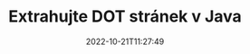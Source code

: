 ---
############################# Static ############################
layout: "auto-gen-merger"
date: 2022-10-21T11:27:49
draft: false
otherformats: dotm dotx epub html mht mhtml odp ods odt one otp ott pdf pps ppsx ppt

############################# Head ############################
head_title: "Extrahujte DOT stránek v Java"
head_description: "Rychle extrahujte stránky ze souboru DOT v Java. Uložte nový dokument obsahující vybrané stránky pomocí rozhraní API pro slučování dokumentů."

############################# Header ############################
title: "Extrahujte DOT stránek v Java"
description: "Extrahujte DOT stránky pomocí několika řádků kódu Java."
bg_image: "https://cms.admin.containerize.com/templates/aspose/App_Themes/V3/images/bg/header1.png"
bg_overlay: false
button:
    enable: true
    icon: "fas fa-arrow-down"
    label: "Stáhněte si zkušební verzi zdarma"
    link: "https://downloads.groupdocs.com/merger/java"

############################# SubMenu ############################
submenu:
    enable: true

    left:
        img_alt: "GroupDocs.Merger for Java"
        image: "https://cms.admin.containerize.com/templates/groupdocs/images/product-logos/90x90-noborder/groupdocs-merger-java.png"
        product: "GroupDocs.Merger"
        platform: "Java"

    middle:
        button:

            # button loop
            - link: "https://apireference.groupdocs.com/merger/java"
              text: "Reference API"

            # button loop
            - link: "https://github.com/groupdocs-merger"
              text: "Příklady kódu"

            # button loop
            - link: "https://products.groupdocs.app/merger/family"
              text: "Živá ukázka"

            # button loop
            - link: "https://purchase.groupdocs.com/pricing/merger/java"
              text: "Ceny"

    right:
        link_download: "https://downloads.groupdocs.com/merger"
        link_learn: "https://docs.groupdocs.com/merger/java"
        link_buy: "https://purchase.groupdocs.com"

############################# About ############################
about:
    enable: true
    title: "O GroupDocs.Merger for Java API"
    content: |
        [GroupDocs.Merger for Java](/cs/merger/java/) nabízí jednoduché řešení pro bezpečné sloučení a rozdělení mezi širokou škálou formátů dokumentů včetně PDF, Microsoft Office (Word, Excel, PowerPoint , OneNote), OpenDocument, HTML, obrázky a mnoho dalších v aplikacích Java. Přidáním několika řádků kódu proveďte několik operací s dokumentem, jako je přesun, odstranění, otočení, výměna, extrahování nebo změna orientace stránek v dokumentech. Rozhraní API pro slučování dokumentů také podporuje náhled stránek dokumentu jako obrázku pro analýzu struktury dokumentu, formátování a obsahu na stránce.
        
        GroupDocs.Merger API je správnou volbou pro podniková řešení, která vyžadují funkce pro extrahování stránek souborů. Tato rozhraní API jsou dobře podporována na všech hlavních operačních systémech a platformách včetně J2SE 7.0 (1.7), J2SE 8.0 (1.8), Java 10.

############################# Steps ############################
steps:
    enable: true
    title_left: "Extrahujte DOT stránek souboru v Java"
    content_left: |
        [GroupDocs.Merger for Java](/cs/merger/java/) usnadňuje vývojářům Java extrahovat požadované stránky ze souboru DOT a uložit jej jako nový soubor obsahující vybrané stránky provedením několika jednoduchých kroků.
        
        * Inicializujte **ExtractOptions** čísly stránek, které by se měly objevit ve výsledném dokumentu.
        * Vytvořte novou instanci **Merger** a předejte cestu ke zdrojovému dokumentu jako parametr konstruktoru.
        * Zavolejte **extractPages** a předejte objekt **ExtractOptions**.
        * Zavolejte **save** a zadejte cestu k souboru pro uložení výsledného dokumentu.

    title_right: "Požadavky na systém"
    content_right: |
        Rozhraní API GroupDocs.Merger for Java jsou podporována na všech hlavních platformách a operačních systémech. Před spuštěním níže uvedeného kódu se prosím ujistěte, že máte na svém systému nainstalovány následující předpoklady.

        * Operační systémy: Microsoft Windows, Linux, MacOS
        * Vývojová prostředí: NetBeans, IntelliJ IDEA, Eclipse
        * Rámce: J2SE 7.0 (1.7), J2SE 8.0 (1.8), Java 10
        * Stáhněte si nejnovější verzi GroupDocs.Merger for Java z [Maven](https://repository.groupdocs.com/webapp/#/artifacts/browse/tree/General/repo/com/groupdocs/groupdocs-merger)
         
    code: |
     {{% merger/additional-styles %}}
     {{< merger/code-merger title="Jak extrahovat stránky souboru DOT pomocí ukázkového kódu Java">}}

        ```java    
        // Extrahujte stránky souboru DOT pomocí GroupDocs.Merger API
        // Inicializujte třídu ExtractOptions s vybranými čísly stránek
        ExtractOptions extractOptions = new ExtractOptions(new int[] { 2, 5 });

        // Okamžité sloučení se vstupním dokumentem DOT
        Merger merger = new Merger("input.dot");

        // Zavolejte metodu extractPages a předejte jí objekt ExtractOptions
        merger.extractPages(extractOptions);
    
        // Zavolejte metodu uložení pro uložení výstupního dokumentu s extrahovanými stránkami
        merger.save("output.dot");
        ```
     {{< /merger/code-merger >}}

############################# Demos ############################
demos:
    enable: true
    title: "Živá ukázka – extrahujte DOT stránek online"
    content: |
       Extrahujte stránky souborů DOT právě teď na webu [GroupDocs.Merger Live Demos](https://products.groupdocs.app/splitter/extract-pages/dot).
       Živé demo má následující výhody.
        
############################# About Formats ############################
about_formats:
    enable: true

############################# More Formats ############################
more_formats:
    enable: true
    title: "Extrahujte stránky z jiných formátů dokumentů"
    content: |
        API pro slučování a rozdělení dokumentů Java pro formáty souborů a obrázky. Extrahujte některé z oblíbených formátů souborů, jak je uvedeno níže.

############################# Back to top ###############################
back_to_top:
    enable: true
---